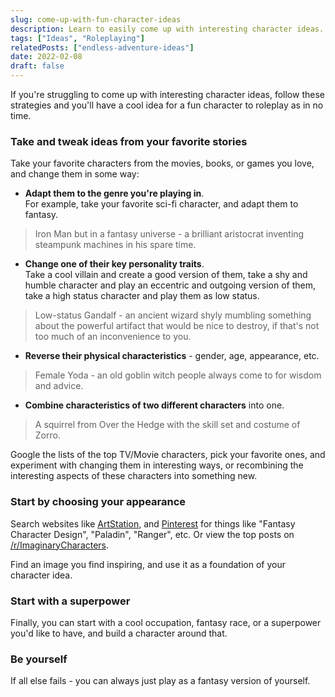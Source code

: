 ```yaml
---
slug: come-up-with-fun-character-ideas
description: Learn to easily come up with interesting character ideas.
tags: ["Ideas", "Roleplaying"]
relatedPosts: ["endless-adventure-ideas"]
date: 2022-02-08
draft: false
---
```


If you're struggling to come up with interesting character ideas, follow these strategies and you'll have a cool idea for a fun character to roleplay as in no time.

### Take and tweak ideas from your favorite stories
Take your favorite characters from the movies, books, or games you love, and change them in some way:

- **Adapt them to the genre you're playing in**.  
For example, take your favorite sci-fi character, and adapt them to fantasy.
> Iron Man but in a fantasy universe - a brilliant aristocrat inventing steampunk machines in his spare time.
- **Change one of their key personality traits**.  
Take a cool villain and create a good version of them, take a shy and humble character and play an eccentric and outgoing version of them, take a high status character and play them as low status.
> Low-status Gandalf - an ancient wizard shyly mumbling something about the powerful artifact that would be nice to destroy, if that's not too much of an inconvenience to you.
- **Reverse their physical characteristics** - gender, age, appearance, etc.
> Female Yoda - an old goblin witch people always come to for wisdom and advice.
- **Combine characteristics of two different characters** into one.
> A squirrel from Over the Hedge with the skill set and costume of Zorro.

Google the lists of the top TV/Movie characters, pick your favorite ones, and experiment with changing them in interesting ways, or recombining the interesting aspects of these characters into something new.

### Start by choosing your appearance
Search websites like  [ArtStation](https://www.artstation.com/search?sort_by=likes&category_ids=65&medium_ids=1), and [Pinterest](https://www.pinterest.com/search/pins/?q=fantasy%20character%20design&rs=typed&term_meta[]=fantasy%7Ctyped&term_meta[]=character%7Ctyped&term_meta[]=design%7Ctyped) for things like "Fantasy Character Design", "Paladin", "Ranger", etc. Or view the top posts on [/r/ImaginaryCharacters](https://www.reddit.com/r/ImaginaryCharacters/top/?sort=top&t=all). 

Find an image you find inspiring, and use it as a foundation of your character idea.

### Start with a superpower
Finally, you can start with a cool occupation, fantasy race, or a superpower you'd like to have, and build a character around that.

### Be yourself
If all else fails - you can always just play as a fantasy version of yourself.